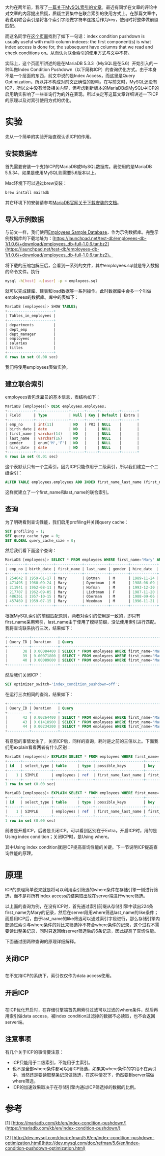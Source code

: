 大约在两年前，我写了[一篇关于MySQL索引的文章](/articles/theory-of-mysql-index.html)。最近有同学在文章的评论中对文章的内容提出质疑，质疑主要集中在联合索引的使用方式上。在那篇文章中，我说明联合索引是将各个索引字段做字符串连接后作为key，使用时将整体做前缀匹配。

而这名同学在[这个页面](https://mariadb.com/kb/en/index-condition-pushdown/)找到了如下一句话：index condition pushdown is usually useful with multi-column indexes: the first component(s) is what index access is done for, the subsequent have columns that we read and check conditions on。从而认为联合索引的使用方式与文中不符。

实际上，这个页面所讲述的是在MariaDB 5.3.3（MySQL是在5.6）开始引入的一种叫做Index Condition Pushdown（以下简称ICP）的查询优化方式。由于本身不是一个层面的东西，前文中说的是Index Access，而这里是Query Optimization，所以并不构成对前文正确性的影响。在写前文时，MySQL还没有ICP，所以文中没有涉及相关内容，但考虑到新版本的MariaDB或MySQL中ICP的启用确实影响了一些查询行为的外在表现。所以决定写这篇文章详细讲述一下ICP的原理以及对索引使用方式的优化。

# 实验
先从一个简单的实验开始直观认识ICP的作用。

## 安装数据库
首先需要安装一个支持ICP的MariaDB或MySQL数据库。我使用的是MariaDB 5.5.34，如果是使用MySQL则需要5.6版本以上。

Mac环境下可以通过brew安装：

```bash
brew install mairadb
```

其它环境下的安装请参考[MariaDB官网关于下载安装的文档](https://www.mariadb.com/kb/en/getting-installing-and-upgrading-mariadb/)。

## 导入示例数据
与前文一样，我们使用[Employees Sample Database](https://launchpad.net/test-db/)，作为示例数据库。完整示例数据库的下载地址为：[https://launchpad.net/test-db/employees-db-1/1.0.6/+download/employees_db-full-1.0.6.tar.bz2](https://launchpad.net/test-db/employees-db-1/1.0.6/+download/employees_db-full-1.0.6.tar.bz2)。

将下载的压缩包解压后，会看到一系列的文件，其中employees.sql就是导入数据的命令文件。执行

```bash
mysql -h[host] -u[user] -p < employees.sql
```

就可以完成建库、建表和load数据等一系列操作。此时数据库中会多一个叫做employees的数据库。库中的表如下：

```sql
MariaDB [employees]> SHOW TABLES;
+---------------------+
| Tables_in_employees |
+---------------------+
| departments         |
| dept_emp            |
| dept_manager        |
| employees           |
| salaries            |
| titles              |
+---------------------+
6 rows in set (0.00 sec)
```

我们将使用employees表做实验。

## 建立联合索引
employees表包含雇员的基本信息，表结构如下：

```sql
MariaDB [employees]> DESC employees.employees;
+------------+---------------+------+-----+---------+-------+
| Field      | Type          | Null | Key | Default | Extra |
+------------+---------------+------+-----+---------+-------+
| emp_no     | int(11)       | NO   | PRI | NULL    |       |
| birth_date | date          | NO   |     | NULL    |       |
| first_name | varchar(14)   | NO   |     | NULL    |       |
| last_name  | varchar(16)   | NO   |     | NULL    |       |
| gender     | enum('M','F') | NO   |     | NULL    |       |
| hire_date  | date          | NO   |     | NULL    |       |
+------------+---------------+------+-----+---------+-------+
6 rows in set (0.01 sec)
```

这个表默认只有一个主索引，因为ICP只能作用于二级索引，所以我们建立一个二级索引：

```sql
ALTER TABLE employees.employees ADD INDEX first_name_last_name (first_name, last_name);
```

这样就建立了一个first_name和last_name的联合索引。

## 查询
为了明确看到查询性能，我们启用profiling并关闭query cache：

```sql
SET profiling = 1;
SET query_cache_type = 0;
SET GLOBAL query_cache_size = 0;
```

然后我们看下面这个查询：

```sql
MariaDB [employees]> SELECT * FROM employees WHERE first_name='Mary' AND last_name LIKE '%man';
+--------+------------+------------+-----------+--------+------------+
| emp_no | birth_date | first_name | last_name | gender | hire_date  |
+--------+------------+------------+-----------+--------+------------+
| 254642 | 1959-01-17 | Mary       | Botman    | M      | 1989-11-24 |
| 471495 | 1960-09-24 | Mary       | Dymetman  | M      | 1988-06-09 |
| 211941 | 1962-08-11 | Mary       | Hofman    | M      | 1993-12-30 |
| 217707 | 1962-09-05 | Mary       | Lichtman  | F      | 1987-11-20 |
| 486361 | 1957-10-15 | Mary       | Oberman   | M      | 1988-09-06 |
| 457469 | 1959-07-15 | Mary       | Weedman   | M      | 1996-11-21 |
+--------+------------+------------+-----------+--------+------------+
```

根据MySQL索引的前缀匹配原则，两者对索引的使用是一致的，即只有first_name采用索引，last_name由于使用了模糊前缀，没法使用索引进行匹配。我将查询联系执行三次，结果如下：

```sql
+----------+------------+---------------------------------------------------------------------------+
| Query_ID | Duration   | Query                                                                     |
+----------+------------+---------------------------------------------------------------------------+
|       38 | 0.00084400 | SELECT * FROM employees WHERE first_name='Mary' AND last_name LIKE '%man' |
|       39 | 0.00071800 | SELECT * FROM employees WHERE first_name='Mary' AND last_name LIKE '%man' |
|       40 | 0.00089600 | SELECT * FROM employees WHERE first_name='Mary' AND last_name LIKE '%man' |
+----------+------------+---------------------------------------------------------------------------+
```

然后我们关闭ICP：

```sql
SET optimizer_switch='index_condition_pushdown=off';
```

在运行三次相同的查询，结果如下：

```sql
+----------+------------+---------------------------------------------------------------------------+
| Query_ID | Duration   | Query                                                                     |
+----------+------------+---------------------------------------------------------------------------+
|       42 | 0.00264400 | SELECT * FROM employees WHERE first_name='Mary' AND last_name LIKE '%man' |
|       43 | 0.01418900 | SELECT * FROM employees WHERE first_name='Mary' AND last_name LIKE '%man' |
|       44 | 0.00234200 | SELECT * FROM employees WHERE first_name='Mary' AND last_name LIKE '%man' |
+----------+------------+---------------------------------------------------------------------------+
```

有意思的事情发生了，关闭ICP后，同样的查询，耗时是之前的三倍以上。下面我们用explain看看两者有什么区别：

```sql
MariaDB [employees]> EXPLAIN SELECT * FROM employees WHERE first_name='Mary' AND last_name LIKE '%man';
+------+-------------+-----------+------+----------------------+----------------------+---------+-------+------+-----------------------+
| id   | select_type | table     | type | possible_keys        | key                  | key_len | ref   | rows | Extra                 |
+------+-------------+-----------+------+----------------------+----------------------+---------+-------+------+-----------------------+
|    1 | SIMPLE      | employees | ref  | first_name_last_name | first_name_last_name | 44      | const |  224 | Using index condition |
+------+-------------+-----------+------+----------------------+----------------------+---------+-------+------+-----------------------+
1 row in set (0.00 sec)
```

```sql
MariaDB [employees]> EXPLAIN SELECT * FROM employees WHERE first_name='Mary' AND last_name LIKE '%man';
+------+-------------+-----------+------+----------------------+----------------------+---------+-------+------+-------------+
| id   | select_type | table     | type | possible_keys        | key                  | key_len | ref   | rows | Extra       |
+------+-------------+-----------+------+----------------------+----------------------+---------+-------+------+-------------+
|    1 | SIMPLE      | employees | ref  | first_name_last_name | first_name_last_name | 44      | const |  224 | Using where |
+------+-------------+-----------+------+----------------------+----------------------+---------+-------+------+-------------+
1 row in set (0.00 sec)
```

前者是开启ICP，后者是关闭ICP。可以看到区别在于Extra，开启ICP时，用的是Using index condition；关闭ICP时，是Using where。

其中Using index condition就是ICP提高查询性能的关键。下一节说明ICP提高查询性能的原理。

# 原理
ICP的原理简单说来就是将可以利用索引筛选的where条件在存储引擎一侧进行筛选，而不是将所有index access的结果取出放在server端进行where筛选。

以上面的查询为例，在没有ICP时，首先通过索引前缀从存储引擎中读出224条first_name为Mary的记录，然后在server段用where筛选last_name的like条件；而启用ICP后，由于last_name的like筛选可以通过索引字段进行，那么存储引擎内部通过索引与where条件的对比来筛选掉不符合where条件的记录，这个过程不需要读出整条记录，同时只返回给server筛选后的6条记录，因此提高了查询性能。

下面通过图两种查询的原理详细解释。

## 关闭ICP
<p class="picture"><img alt="" src="/uploads/pictures/index-condition-pushdown/01.png"/></p>

在不支持ICP的系统下，索引仅仅作为data access使用。

## 开启ICP
<p class="picture"><img alt="" src="/uploads/pictures/index-condition-pushdown/02.png"/></p>

在ICP优化开启时，在存储引擎端首先用索引过滤可以过滤的where条件，然后再用索引做data access，被index condition过滤掉的数据不必读取，也不会返回server端。

## 注意事项
有几个关于ICP的事情要注意：

* ICP只能用于二级索引，不能用于主索引。
* 也不是全部where条件都可以用ICP筛选，如果某where条件的字段不在索引中，当然还是要读取整条记录做筛选，在这种情况下，仍然要到server端做where筛选。
* ICP的加速效果取决于在存储引擎内通过ICP筛选掉的数据的比例。

# 参考
[1] [https://mariadb.com/kb/en/index-condition-pushdown/](https://mariadb.com/kb/en/index-condition-pushdown/)

[2] [http://dev.mysql.com/doc/refman/5.6/en/index-condition-pushdown-optimization.html](http://dev.mysql.com/doc/refman/5.6/en/index-condition-pushdown-optimization.html)
